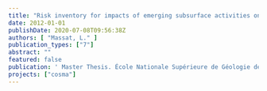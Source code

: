 ```yaml
---
title: "Risk inventory for impacts of emerging subsurface activities on groundwater"
date: 2012-01-01
publishDate: 2020-07-08T09:56:38Z
authors: [ "Massat, L." ]
publication_types: ["7"]
abstract: ""
featured: false
publication: ' Master Thesis. École Nationale Supérieure de Géologie de Nancy'
projects: ["cosma"]
---
```



